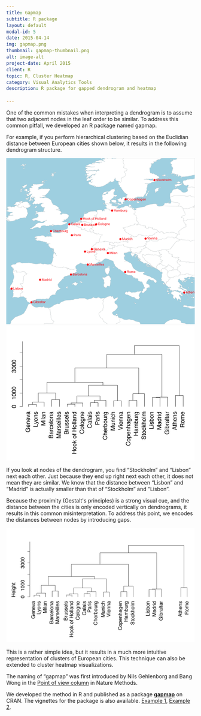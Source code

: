 ```yaml
---
title: Gapmap
subtitle: R package
layout: default
modal-id: 5
date: 2015-04-14
img: gapmap.png
thumbnail: gapmap-thumbnail.png
alt: image-alt
project-date: April 2015
client: R
topic: R, Cluster Heatmap
category: Visual Analytics Tools
description: R package for gapped dendrogram and heatmap

---
```


One of the common mistakes when interpreting a dendrogram is to assume that two adjacent nodes in the leaf order to be similar. To address this common pitfall, we developed an R package named gapmap.

For example, if you perform hierarchical clustering based on the Euclidian distance between European cities shown below, it results in the following dendrogram structure.

![img](img/portfolio/gapmap_1.png "European Cities") 
![img](img/portfolio/gapmap_2.png "Default Dendrogram") 

If you look at nodes of the dendrogram, you find “Stockholm” and “Lisbon” next each other. Just because they end up right next each other, it does not mean they are similar. We know that the distance between “Lisbon” and “Madrid” is actually smaller than that of “Stockholm” and “Lisbon”. 

Because the proximity (Gestalt's principles) is a strong visual cue, and the distance between the cities is only encoded vertically on dendrograms, it results in this common misinterpretation. To address this point, we encodes the distances between nodes by introducing gaps.

![img](img/portfolio/gapmap_3.png "Gapped Dendrogram") 

This is a rather simple idea, but it results in a much more intuitive representation of clusters of European cities. This technique can also be extended to cluster heatmap visualizations.

The naming of “gapmap” was first introduced by Nils Gehlenborg and Bang Wong in the [Point of view column](http://www.nature.com/nmeth/journal/v9/n3/full/nmeth.1902.html) in Nature Methods.

We developed the method in R and published as a package [**gapmap**](http://cran.r-project.org/web/packages/gapmap/index.html) on CRAN. The vignettes for the package is also available. [Example 1](http://cran.r-project.org/web/packages/gapmap/vignettes/simple_example.html), [Example 2](http://cran.r-project.org/web/packages/gapmap/vignettes/tcga_example.html).

